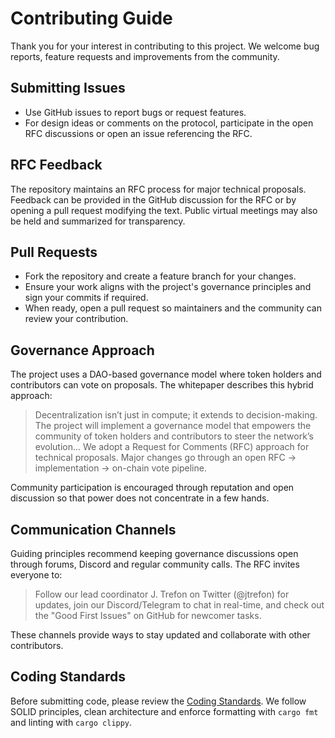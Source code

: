 # Contributing Guide

Thank you for your interest in contributing to this project. We welcome bug reports, feature requests and improvements from the community.

## Submitting Issues
- Use GitHub issues to report bugs or request features.
- For design ideas or comments on the protocol, participate in the open RFC discussions or open an issue referencing the RFC.

## RFC Feedback
The repository maintains an RFC process for major technical proposals. Feedback can be provided in the GitHub discussion for the RFC or by opening a pull request modifying the text. Public virtual meetings may also be held and summarized for transparency.

## Pull Requests
- Fork the repository and create a feature branch for your changes.
- Ensure your work aligns with the project's governance principles and sign your commits if required.
- When ready, open a pull request so maintainers and the community can review your contribution.

## Governance Approach
The project uses a DAO-based governance model where token holders and contributors can vote on proposals. The whitepaper describes this hybrid approach:

> Decentralization isn’t just in compute; it extends to decision-making. The project will implement a governance model that empowers the community of token holders and contributors to steer the network’s evolution... We adopt a Request for Comments (RFC) approach for technical proposals. Major changes go through an open RFC -> implementation -> on-chain vote pipeline.

Community participation is encouraged through reputation and open discussion so that power does not concentrate in a few hands.

## Communication Channels
Guiding principles recommend keeping governance discussions open through forums, Discord and regular community calls. The RFC invites everyone to:

> Follow our lead coordinator J. Trefon on Twitter (@jtrefon) for updates, join our Discord/Telegram to chat in real-time, and check out the "Good First Issues" on GitHub for newcomer tasks.

These channels provide ways to stay updated and collaborate with other contributors.


## Coding Standards
Before submitting code, please review the [Coding Standards](CODING_STANDARDS.md). We follow SOLID principles, clean architecture and enforce formatting with `cargo fmt` and linting with `cargo clippy`.
